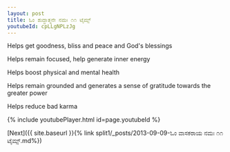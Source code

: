 ```yaml
---
layout: post
title: ಓಂ ಶುದ್ಧಾತ್ಮನೇ ನಮಃ ೧೧ ಟೈಮ್ಸ್
youtubeId: cpLLgNPLzJg
---
```

 
 
Helps get goodness, bliss and peace and God's blessings
 
Helps remain focused, help generate inner energy 
 
Helps boost physical and mental health 
 
Helps remain grounded and generates a sense of gratitude towards the greater power 
 
Helps reduce bad karma
 
 
 
 


{% include youtubePlayer.html id=page.youtubeId %}
 
[Next]({{ site.baseurl }}{% link  split1/_posts/2013-09-09-ಓಂ ವಾಸಕರಾಯ ನಮಃ ೧೧ ಟೈಮ್ಸ್.md%})
 

